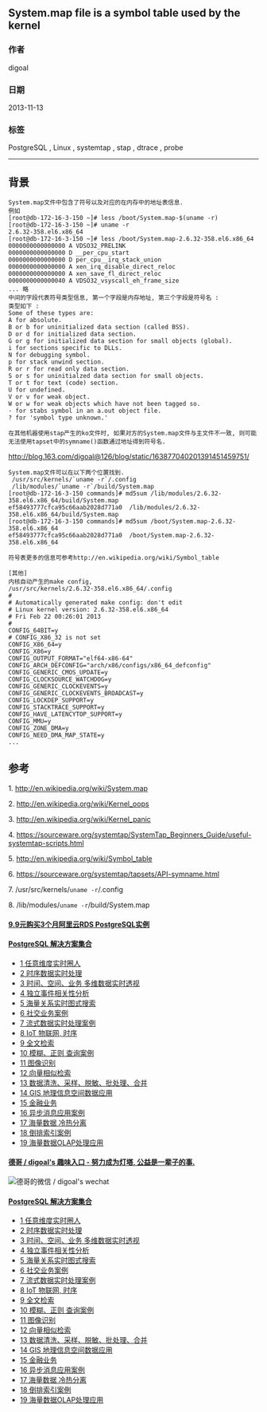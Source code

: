 ## System.map file is a symbol table used by the kernel  
                                                                                                 
### 作者                                                                                             
digoal                                                                                               
                                                                                           
### 日期                                                                                                              
2013-11-13                                                                                        
                                                                                            
### 标签                                                                                           
PostgreSQL , Linux , systemtap , stap , dtrace , probe                                                                                            
                                                                                                                             
----                                                                                                     
                                                                                                                                         
## 背景          
```  
System.map文件中包含了符号以及对应的在内存中的地址表信息.  
例如  
[root@db-172-16-3-150 ~]# less /boot/System.map-$(uname -r)  
[root@db-172-16-3-150 ~]# uname -r  
2.6.32-358.el6.x86_64  
[root@db-172-16-3-150 ~]# less /boot/System.map-2.6.32-358.el6.x86_64  
0000000000000000 A VDSO32_PRELINK  
0000000000000000 D __per_cpu_start  
0000000000000000 D per_cpu__irq_stack_union  
0000000000000000 A xen_irq_disable_direct_reloc  
0000000000000000 A xen_save_fl_direct_reloc  
0000000000000040 A VDSO32_vsyscall_eh_frame_size  
... 略  
中间的字段代表符号类型信息, 第一个字段是内存地址, 第三个字段是符号名 :   
类型如下 :   
Some of these types are:  
A for absolute.  
B or b for uninitialized data section (called BSS).  
D or d for initialized data section.  
G or g for initialized data section for small objects (global).  
i for sections specific to DLLs.  
N for debugging symbol.  
p for stack unwind section.  
R or r for read only data section.  
S or s for uninitialzed data section for small objects.  
T or t for text (code) section.  
U for undefined.  
V or v for weak object.  
W or w for weak objects which have not been tagged so.  
- for stabs symbol in an a.out object file.  
? for 'symbol type unknown.'  
  
在其他机器使用stap产生的ko文件时, 如果对方的System.map文件与主文件不一致, 则可能无法使用tapset中的symname()函数通过地址得到符号名.  
```  
  
http://blog.163.com/digoal@126/blog/static/163877040201391451459751/  
  
  
```  
System.map文件可以在以下两个位置找到.  
 /usr/src/kernels/`uname -r`/.config  
 /lib/modules/`uname -r`/build/System.map  
[root@db-172-16-3-150 commands]# md5sum /lib/modules/2.6.32-358.el6.x86_64/build/System.map  
ef58493777cfca95c66aab2028d771a0  /lib/modules/2.6.32-358.el6.x86_64/build/System.map  
[root@db-172-16-3-150 commands]# md5sum /boot/System.map-2.6.32-358.el6.x86_64   
ef58493777cfca95c66aab2028d771a0  /boot/System.map-2.6.32-358.el6.x86_64  
  
符号表更多的信息可参考http://en.wikipedia.org/wiki/Symbol_table  
  
[其他]  
内核自动产生的make config,   
/usr/src/kernels/2.6.32-358.el6.x86_64/.config  
#  
# Automatically generated make config: don't edit  
# Linux kernel version: 2.6.32-358.el6.x86_64  
# Fri Feb 22 00:26:01 2013  
#  
CONFIG_64BIT=y  
# CONFIG_X86_32 is not set  
CONFIG_X86_64=y  
CONFIG_X86=y  
CONFIG_OUTPUT_FORMAT="elf64-x86-64"  
CONFIG_ARCH_DEFCONFIG="arch/x86/configs/x86_64_defconfig"  
CONFIG_GENERIC_CMOS_UPDATE=y  
CONFIG_CLOCKSOURCE_WATCHDOG=y  
CONFIG_GENERIC_CLOCKEVENTS=y  
CONFIG_GENERIC_CLOCKEVENTS_BROADCAST=y  
CONFIG_LOCKDEP_SUPPORT=y  
CONFIG_STACKTRACE_SUPPORT=y  
CONFIG_HAVE_LATENCYTOP_SUPPORT=y  
CONFIG_MMU=y  
CONFIG_ZONE_DMA=y  
CONFIG_NEED_DMA_MAP_STATE=y  
...  
```  
  
## 参考  
1\. http://en.wikipedia.org/wiki/System.map  
  
2\. http://en.wikipedia.org/wiki/Kernel_oops  
  
3\. http://en.wikipedia.org/wiki/Kernel_panic  
  
4\. https://sourceware.org/systemtap/SystemTap_Beginners_Guide/useful-systemtap-scripts.html  
  
5\. http://en.wikipedia.org/wiki/Symbol_table  
  
6\. https://sourceware.org/systemtap/tapsets/API-symname.html  
  
7\. /usr/src/kernels/`uname -r`/.config  
  
8\. /lib/modules/`uname -r`/build/System.map  
  
  
  
  
  
  
  
  
  
  
  
  
  
  
  
  
  
  
  
  
  
  
  
  
  
  
  
  
  
  
  
  
  
  
  
  
  
  
  
  
  
  
  
  
  
  
#### [9.9元购买3个月阿里云RDS PostgreSQL实例](https://www.aliyun.com/database/postgresqlactivity "57258f76c37864c6e6d23383d05714ea")
  
  
#### [PostgreSQL 解决方案集合](https://yq.aliyun.com/topic/118 "40cff096e9ed7122c512b35d8561d9c8")
- [1 任意维度实时圈人](https://yq.aliyun.com/topic/118 "40cff096e9ed7122c512b35d8561d9c8")
- [2 时序数据实时处理](https://yq.aliyun.com/topic/118 "40cff096e9ed7122c512b35d8561d9c8")
- [3 时间、空间、业务 多维数据实时透视](https://yq.aliyun.com/topic/118 "40cff096e9ed7122c512b35d8561d9c8")
- [4 独立事件相关性分析](https://yq.aliyun.com/topic/118 "40cff096e9ed7122c512b35d8561d9c8")
- [5 海量关系实时图式搜索](https://yq.aliyun.com/topic/118 "40cff096e9ed7122c512b35d8561d9c8")
- [6 社交业务案例](https://yq.aliyun.com/topic/118 "40cff096e9ed7122c512b35d8561d9c8")
- [7 流式数据实时处理案例](https://yq.aliyun.com/topic/118 "40cff096e9ed7122c512b35d8561d9c8")
- [8 IoT 物联网, 时序](https://yq.aliyun.com/topic/118 "40cff096e9ed7122c512b35d8561d9c8")
- [9 全文检索](https://yq.aliyun.com/topic/118 "40cff096e9ed7122c512b35d8561d9c8")
- [10 模糊、正则 查询案例](https://yq.aliyun.com/topic/118 "40cff096e9ed7122c512b35d8561d9c8")
- [11 图像识别](https://yq.aliyun.com/topic/118 "40cff096e9ed7122c512b35d8561d9c8")
- [12 向量相似检索](https://yq.aliyun.com/topic/118 "40cff096e9ed7122c512b35d8561d9c8")
- [13 数据清洗、采样、脱敏、批处理、合并](https://yq.aliyun.com/topic/118 "40cff096e9ed7122c512b35d8561d9c8")
- [14 GIS 地理信息空间数据应用](https://yq.aliyun.com/topic/118 "40cff096e9ed7122c512b35d8561d9c8")
- [15 金融业务](https://yq.aliyun.com/topic/118 "40cff096e9ed7122c512b35d8561d9c8")
- [16 异步消息应用案例](https://yq.aliyun.com/topic/118 "40cff096e9ed7122c512b35d8561d9c8")
- [17 海量数据 冷热分离](https://yq.aliyun.com/topic/118 "40cff096e9ed7122c512b35d8561d9c8")
- [18 倒排索引案例](https://yq.aliyun.com/topic/118 "40cff096e9ed7122c512b35d8561d9c8")
- [19 海量数据OLAP处理应用](https://yq.aliyun.com/topic/118 "40cff096e9ed7122c512b35d8561d9c8")
  
  
#### [德哥 / digoal's 趣味入口 - 努力成为灯塔, 公益是一辈子的事.](https://github.com/digoal/blog/blob/master/README.md "22709685feb7cab07d30f30387f0a9ae")
  
  
![德哥的微信 / digoal's wechat](../pic/digoal_weixin.jpg "f7ad92eeba24523fd47a6e1a0e691b59")
  
  
#### [PostgreSQL 解决方案集合](https://yq.aliyun.com/topic/118 "40cff096e9ed7122c512b35d8561d9c8")
- [1 任意维度实时圈人](https://yq.aliyun.com/topic/118 "40cff096e9ed7122c512b35d8561d9c8")
- [2 时序数据实时处理](https://yq.aliyun.com/topic/118 "40cff096e9ed7122c512b35d8561d9c8")
- [3 时间、空间、业务 多维数据实时透视](https://yq.aliyun.com/topic/118 "40cff096e9ed7122c512b35d8561d9c8")
- [4 独立事件相关性分析](https://yq.aliyun.com/topic/118 "40cff096e9ed7122c512b35d8561d9c8")
- [5 海量关系实时图式搜索](https://yq.aliyun.com/topic/118 "40cff096e9ed7122c512b35d8561d9c8")
- [6 社交业务案例](https://yq.aliyun.com/topic/118 "40cff096e9ed7122c512b35d8561d9c8")
- [7 流式数据实时处理案例](https://yq.aliyun.com/topic/118 "40cff096e9ed7122c512b35d8561d9c8")
- [8 IoT 物联网, 时序](https://yq.aliyun.com/topic/118 "40cff096e9ed7122c512b35d8561d9c8")
- [9 全文检索](https://yq.aliyun.com/topic/118 "40cff096e9ed7122c512b35d8561d9c8")
- [10 模糊、正则 查询案例](https://yq.aliyun.com/topic/118 "40cff096e9ed7122c512b35d8561d9c8")
- [11 图像识别](https://yq.aliyun.com/topic/118 "40cff096e9ed7122c512b35d8561d9c8")
- [12 向量相似检索](https://yq.aliyun.com/topic/118 "40cff096e9ed7122c512b35d8561d9c8")
- [13 数据清洗、采样、脱敏、批处理、合并](https://yq.aliyun.com/topic/118 "40cff096e9ed7122c512b35d8561d9c8")
- [14 GIS 地理信息空间数据应用](https://yq.aliyun.com/topic/118 "40cff096e9ed7122c512b35d8561d9c8")
- [15 金融业务](https://yq.aliyun.com/topic/118 "40cff096e9ed7122c512b35d8561d9c8")
- [16 异步消息应用案例](https://yq.aliyun.com/topic/118 "40cff096e9ed7122c512b35d8561d9c8")
- [17 海量数据 冷热分离](https://yq.aliyun.com/topic/118 "40cff096e9ed7122c512b35d8561d9c8")
- [18 倒排索引案例](https://yq.aliyun.com/topic/118 "40cff096e9ed7122c512b35d8561d9c8")
- [19 海量数据OLAP处理应用](https://yq.aliyun.com/topic/118 "40cff096e9ed7122c512b35d8561d9c8")
  

